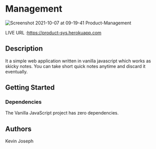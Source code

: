 # Management
![Screenshot 2021-10-07 at 09-19-41 Product-Management](https://user-images.githubusercontent.com/38029772/136344690-d2882a13-f64f-4856-8fa6-617cf77c2a8c.png)

LIVE URL :https://product-sys.herokuapp.com
## Description
It a simple web application written in vanilla javascript which works as skicky notes.
You can take short quick notes anytime and discard it eventually.

## Getting Started

### Dependencies

The Vanilla JavaScript project has zero dependencies.

## Authors

Kevin Joseph
